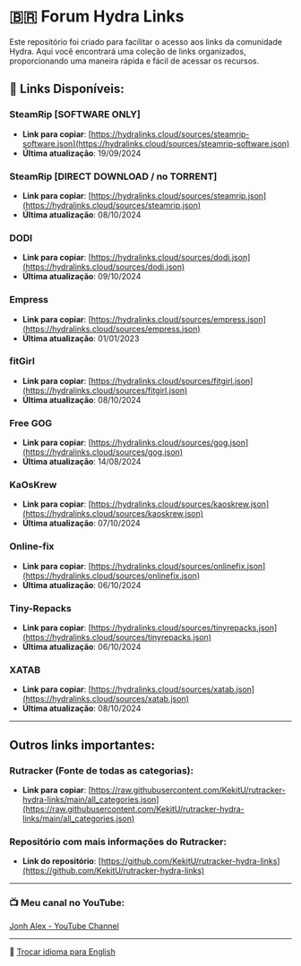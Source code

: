 # 🇧🇷 Forum Hydra Links

Este repositório foi criado para facilitar o acesso aos links da comunidade Hydra. Aqui você encontrará uma coleção de links organizados, proporcionando uma maneira rápida e fácil de acessar os recursos.

## 🔗 Links Disponíveis:

### SteamRip [SOFTWARE ONLY]
- **Link para copiar**: [https://hydralinks.cloud/sources/steamrip-software.json](https://hydralinks.cloud/sources/steamrip-software.json)
- **Última atualização**: 19/09/2024

### SteamRip [DIRECT DOWNLOAD / no TORRENT]
- **Link para copiar**: [https://hydralinks.cloud/sources/steamrip.json](https://hydralinks.cloud/sources/steamrip.json)
- **Última atualização**: 08/10/2024

### DODI
- **Link para copiar**: [https://hydralinks.cloud/sources/dodi.json](https://hydralinks.cloud/sources/dodi.json)
- **Última atualização**: 09/10/2024

### Empress
- **Link para copiar**: [https://hydralinks.cloud/sources/empress.json](https://hydralinks.cloud/sources/empress.json)
- **Última atualização**: 01/01/2023

### fitGirl
- **Link para copiar**: [https://hydralinks.cloud/sources/fitgirl.json](https://hydralinks.cloud/sources/fitgirl.json)
- **Última atualização**: 08/10/2024

### Free GOG
- **Link para copiar**: [https://hydralinks.cloud/sources/gog.json](https://hydralinks.cloud/sources/gog.json)
- **Última atualização**: 14/08/2024

### KaOsKrew
- **Link para copiar**: [https://hydralinks.cloud/sources/kaoskrew.json](https://hydralinks.cloud/sources/kaoskrew.json)
- **Última atualização**: 07/10/2024

### Online-fix
- **Link para copiar**: [https://hydralinks.cloud/sources/onlinefix.json](https://hydralinks.cloud/sources/onlinefix.json)
- **Última atualização**: 06/10/2024

### Tiny-Repacks
- **Link para copiar**: [https://hydralinks.cloud/sources/tinyrepacks.json](https://hydralinks.cloud/sources/tinyrepacks.json)
- **Última atualização**: 06/10/2024

### XATAB
- **Link para copiar**: [https://hydralinks.cloud/sources/xatab.json](https://hydralinks.cloud/sources/xatab.json)
- **Última atualização**: 08/10/2024

---

## Outros links importantes:

### Rutracker (Fonte de todas as categorias):
- **Link para copiar**: [https://raw.githubusercontent.com/KekitU/rutracker-hydra-links/main/all_categories.json](https://raw.githubusercontent.com/KekitU/rutracker-hydra-links/main/all_categories.json)

### Repositório com mais informações do Rutracker:
- **Link do repositório**: [https://github.com/KekitU/rutracker-hydra-links](https://github.com/KekitU/rutracker-hydra-links)

---

### 📺 Meu canal no YouTube:
[Jonh Alex - YouTube Channel](https://www.youtube.com/@Jonhvmp)

---

🔄 [Trocar idioma para English](README.en.md)
